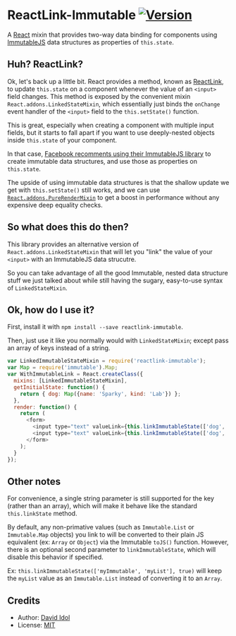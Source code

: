 ReactLink-Immutable [![Version][npm-image]][npm-url]
===================

A [React](https://facebook.github.io/react/) mixin that provides two-way data binding for components using [ImmutableJS](https://facebook.github.io/immutable-js/) data structures as properties of `this.state`.

## Huh? ReactLink?

Ok, let's back up a little bit. React provides a method, known as [ReactLink](https://facebook.github.io/react/docs/two-way-binding-helpers.html), to update `this.state` on a component whenever the value of an `<input>` field changes. This method is exposed by the convenient mixin `React.addons.LinkedStateMixin`, which essentially just binds the `onChange` event handler of the `<input>` field to the `this.setState()` function.

This is great, especially when creating a component with multiple input fields, but it starts to fall apart if you want to use deeply-nested objects inside `this.state` of your component.

In that case, [Facebook recomments using their ImmutableJS library](https://github.com/facebook/immutable-js/wiki/Immutable-as-React-state) to create immutable data structures, and use those as properties on `this.state`.

The upside of using immutable data structures is that the shallow update we get with `this.setState()` still works, and we can use [`React.addons.PureRenderMixin`](https://facebook.github.io/react/docs/pure-render-mixin.html) to get a boost in performance without any expensive deep equality checks.

## So what does this do then?

This library provides an alternative version of `React.addons.LinkedStateMixin` that will let you "link" the value of your `<input>` with an ImmutableJS data strucutre.

So you can take advantage of all the good Immutable, nested data structure stuff we just talked about while still having the sugary, easy-to-use syntax of `LinkedStateMixin`.

## Ok, how do I use it?

First, install it with `npm install --save reactlink-immutable`.

Then, just use it like you normally would with `LinkedStateMixin`; except pass an array of keys instead of a string.

```js
var LinkedImmutableStateMixin = require('reactlink-immutable');
var Map = require('immutable').Map;
var WithImmutableLink = React.createClass({
  mixins: [LinkedImmutableStateMixin],
  getInitialState: function() {
    return { dog: Map({name: 'Sparky', kind: 'Lab'}) };
  },
  render: function() {
    return (
      <form>
        <input type="text" valueLink={this.linkImmutableState(['dog', 'name'])} />
        <input type="text" valueLink={this.linkImmutableState(['dog', 'kind'])} />
      </form>
    );
  }
});
```

## Other notes

For convenience, a single string parameter is still supported for the key (rather than an array), which will make it behave like the standard `this.linkState` method.

By default, any non-primative values (such as `Immutable.List` or `Immutable.Map` objects) you link to will be converted to their plain JS equivalent (ex: `Array` or `Object`) via the Immutable `toJS()` function. However, there is an optional second parameter to `linkImmutableState`, which will disable this behavior if specified.

Ex: `this.linkImmutableState(['myImmutable', 'myList'], true)` will keep the `myList` value as an `Immutable.List` instead of converting it to an `Array`.

## Credits

- Author: [David Idol](http://daveidol.com)
- License: [MIT](http://opensource.org/licenses/MIT)


[npm-image]: https://img.shields.io/npm/v/reactlink-immutable.svg?style=flat-square
[npm-url]: https://www.npmjs.org/package/reactlink-immutable
